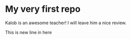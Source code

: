 # My very first repo

Kalob is an awesome teacher! I will leave him a nice review.

This is new line in here
